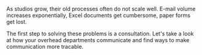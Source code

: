 As studios grow, their old processes often do not scale well. E-mail volume increases exponentially, Excel documents
get cumbersome, paper forms get lost.

The first step to solving these problems is a consultation. Let's take a look at how your overhead departments
communicate and find ways to make communication more tracable.